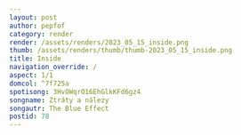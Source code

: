 ```yaml
---
layout: post
author: pepfof
category: render
render: /assets/renders/2023_05_15_inside.png
thumb: /assets/renders/thumb/thumb-2023_05_15_inside.png
title: Inside
navigation_override: /
aspect: 1/1
domcol: ^7f725a
spotisong: 3HvOWqrO16EhGlkKFd6gz4
songname: Ztráty a nálezy
songautr: The Blue Effect
postid: 78
---
```


<!--USER BEGIN 1-->

<!--USER END 1-->

<!--more-->
<!--USER BEGIN 2-->

<!--USER END 2-->

